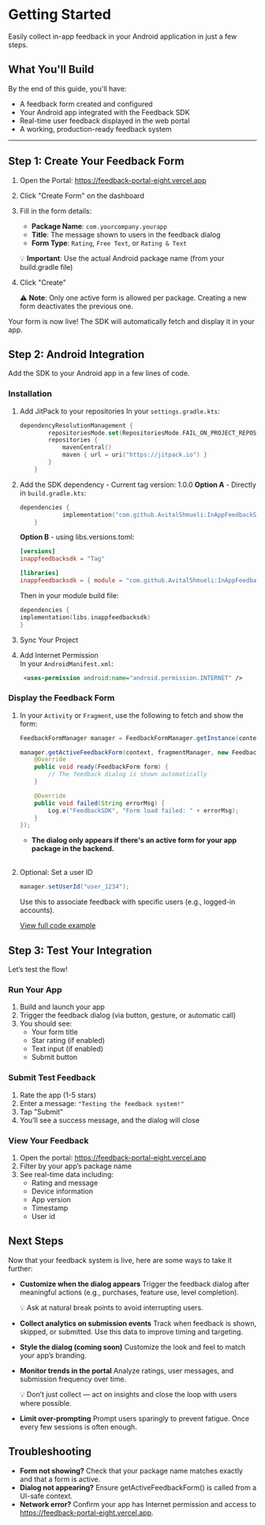 # Getting Started

Easily collect in-app feedback in your Android application in just a few steps.

## What You'll Build
By the end of this guide, you'll have:

- A feedback form created and configured
- Your Android app integrated with the Feedback SDK
- Real-time user feedback displayed in the web portal
- A working, production-ready feedback system

---

## Step 1: Create Your Feedback Form

1. Open the Portal: https://feedback-portal-eight.vercel.app
2. Click "Create Form" on the dashboard
3. Fill in the form details:
   * **Package Name**: `com.yourcompany.yourapp`
   * **Title**: The message shown to users in the feedback dialog
   * **Form Type**: `Rating`, `Free Text`, or `Rating & Text`

   💡 **Important**: Use the actual Android package name (from your build.gradle file)

4. Click "Create"

   ⚠️ **Note**: Only one active form is allowed per package. Creating a new form deactivates the previous one.


Your form is now live! The SDK will automatically fetch and display it in your app.


## Step 2: Android Integration
Add the SDK to your Android app in a few lines of code.

### Installation

1. Add JitPack to your repositories
   In your `settings.gradle.kts`:
   ```kotlin
   dependencyResolutionManagement {
           repositoriesMode.set(RepositoriesMode.FAIL_ON_PROJECT_REPOS)
           repositories {
               mavenCentral()
               maven { url = uri("https://jitpack.io") }
           }
       }
   ```
   
2. Add the SDK dependency - Current tag version: 1.0.0
   **Option A** - Directly in `build.gradle.kts`:
   ```kotlin
   dependencies {
               implementation("com.github.AvitalShmueli:InAppFeedbackSDK:Tag")
       }
   ```

   **Option B** - using libs.versions.toml:
   ```toml
   [versions]
   inappfeedbacksdk = "Tag"
   
   [libraries]
   inappfeedbacksdk = { module = "com.github.AvitalShmueli:InAppFeedbackSDK", version.ref = "inappfeedbacksdk" }
   ``` 
   Then in your module build file:
   ```kotlin
   dependencies {
   implementation(libs.inappfeedbacksdk)
   }
   ```  
   
3. Sync Your Project

4. Add Internet Permission    
   In your `AndroidManifest.xml`:
   ```xml    
    <uses-permission android:name="android.permission.INTERNET" />    
   ```  

### Display the Feedback Form
1. In your `Activity` or `Fragment`, use the following to fetch and show the form:
   ```java
   FeedbackFormManager manager = FeedbackFormManager.getInstance(context);
   
   manager.getActiveFeedbackForm(context, fragmentManager, new FeedbackFormManager.FeedbackFormCallback<FeedbackForm>() {
       @Override
       public void ready(FeedbackForm form) {
           // The feedback dialog is shown automatically
       }
   
       @Override
       public void failed(String errorMsg) {
           Log.e("FeedbackSDK", "Form load failed: " + errorMsg);
       }
   });
   ```

   * **The dialog only appears if there's an active form for your app package in the backend.**

   <br>  

2. Optional: Set a user ID  
   ```java  
   manager.setUserId("user_1234");  
   ```
   Use this to associate feedback with specific users (e.g., logged-in accounts).

   [View full code example](./integration-examples)


## Step 3: Test Your Integration
Let’s test the flow!

### Run Your App
1. Build and launch your app
2. Trigger the feedback dialog (via button, gesture, or automatic call)
3. You should see:
   * Your form title
   * Star rating (if enabled)
   * Text input (if enabled)
   * Submit button

### Submit Test Feedback

1. Rate the app (1-5 stars)
2. Enter a message: `"Testing the feedback system!"`
3. Tap "Submit"
4. You’ll see a success message, and the dialog will close

### View Your Feedback

1. Open the portal: https://feedback-portal-eight.vercel.app
2. Filter by your app’s package name
3. See real-time data including:
   * Rating and message
   * Device information
   * App version
   * Timestamp
   * User id


## Next Steps
Now that your feedback system is live, here are some ways to take it further:
- **Customize when the dialog appears**
  Trigger the feedback dialog after meaningful actions (e.g., purchases, feature use, level completion).

  💡 Ask at natural break points to avoid interrupting users.
  
- **Collect analytics on submission events**
  Track when feedback is shown, skipped, or submitted. Use this data to improve timing and targeting.
  
- **Style the dialog (coming soon)**
  Customize the look and feel to match your app’s branding.
  
- **Monitor trends in the portal**
  Analyze ratings, user messages, and submission frequency over time.

  💡 Don’t just collect — act on insights and close the loop with users where possible.
  
- **Limit over-prompting**
  Prompt users sparingly to prevent fatigue. Once every few sessions is often enough.


## Troubleshooting
- **Form not showing?** Check that your package name matches exactly and that a form is active.
- **Dialog not appearing?** Ensure getActiveFeedbackForm() is called from a UI-safe context.
- **Network error?** Confirm your app has Internet permission and access to https://feedback-portal-eight.vercel.app.
